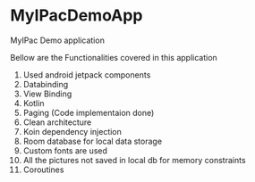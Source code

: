 # MyIPacDemoApp
MyIPac Demo application

Bellow are the Functionalities covered in this application
 1. Used android jetpack components
 2. Databinding
 3. View Binding
 4. Kotlin
 5. Paging (Code implementaion done)
 6. Clean architecture
 7. Koin dependency injection
 8. Room database for local data storage
 9. Custom fonts are used
 10. All the pictures not saved in local db for memory constraints
 11. Coroutines
